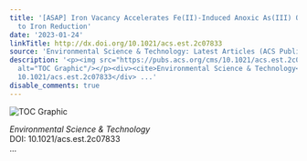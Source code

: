 ```yaml
---
title: '[ASAP] Iron Vacancy Accelerates Fe(II)-Induced Anoxic As(III) Oxidation Coupled
  to Iron Reduction'
date: '2023-01-24'
linkTitle: http://dx.doi.org/10.1021/acs.est.2c07833
source: 'Environmental Science & Technology: Latest Articles (ACS Publications)'
description: '<p><img src="https://pubs.acs.org/cms/10.1021/acs.est.2c07833/asset/images/medium/es2c07833_0007.gif"
  alt="TOC Graphic"/></p><div><cite>Environmental Science & Technology</cite></div><div>DOI:
  10.1021/acs.est.2c07833</div> ...'
disable_comments: true
---
```

<p><img src="https://pubs.acs.org/cms/10.1021/acs.est.2c07833/asset/images/medium/es2c07833_0007.gif" alt="TOC Graphic"/></p><div><cite>Environmental Science & Technology</cite></div><div>DOI: 10.1021/acs.est.2c07833</div> ...